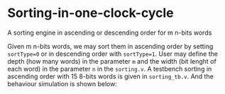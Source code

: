 # Sorting-in-one-clock-cycle
A sorting engine in ascending or descending order for m n-bits words

Given m n-bits words, we may sort them in ascending order by setting `sortType=0` or in descending order with `sortType=1`. User may define the depth (how many words) in the parameter `m` and the width (bit lenght of each word) in the parameter `n` in the `sorting.v`. A testbench sorting in ascending order with 15 8-bits words is given in `sorting_tb.v`. And the behaviour simulation is shown below:


